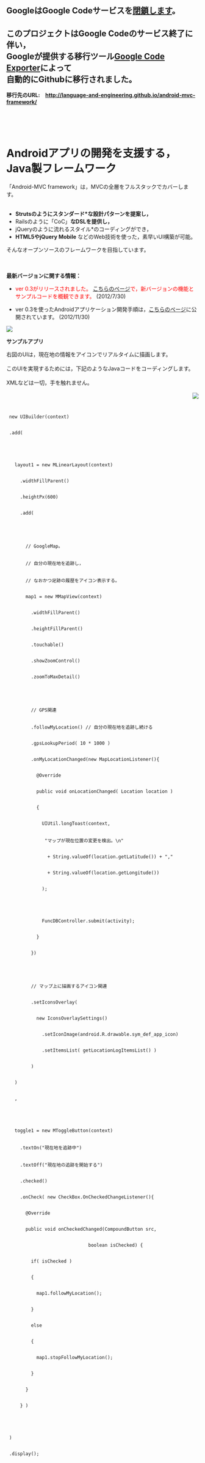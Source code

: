 <br><br><br>

<h2>GoogleはGoogle Codeサービスを<a href='http://google-opensource.blogspot.jp/2015/03/farewell-to-google-code.html'>閉鎖します</a>。</h2>
<h2>このプロジェクトはGoogle Codeのサービス終了に伴い，<br>Googleが提供する移行ツール<a href='https://code.google.com/export-to-github/'>Google Code Exporter</a>によって<br>自動的にGithubに移行されました。</h2>

<b>移行先のURL:　<a href='http://language-and-engineering.github.io/android-mvc-framework/'>http://language-and-engineering.github.io/android-mvc-framework/</a></b>


<br><br><br>

<h1>Androidアプリの開発を支援する，Java製フレームワーク</h1>

「Android-MVC framework」は，MVCの全層をフルスタックでカバーします。<br>
<br>
<ul><li><b>Strutsのようにスタンダード*な設計パターンを提案し，<br>
</li><li></b>Railsのように「CoC」<b>なDSLを提供し，<br>
</li><li></b>jQueryのように流れるスタイル*のコーディングができ，<br>
</li><li><b>HTML5やjQuery Mobile</b> などのWeb技術を使った，素早いUI構築が可能。</li></ul>

そんなオープンソースのフレームワークを目指しています。<br>
<br>
<br>

<b>最新バージョンに関する情報：</b>

<ul><li><font color='red'>ver 0.3がリリースされました。 <a href='ver03FeaturesSummary.md'>こちらのページ</a>で，新バージョンの機能とサンプルコードを概観できます。</font> (2012/7/30)</li></ul>

<ul><li>ver 0.3を使ったAndroidアプリケーション開発手順は，<a href='http://www.oisys.co.jp/techlabo_tool6.html'>こちらのページ</a>に公開されています。 (2012/11/30)</li></ul>

<img src='http://android-mvc-framework.googlecode.com/files/ver0.3Architechture.png' />


<b>サンプルアプリ</b>

右図のUIは，現在地の情報をアイコンでリアルタイムに描画します。<br>
<br>
このUIを実現するためには，下記のようなJavaコードをコーディングします。<br>
<br>
XMLなどは一切，手を触れません。<br>
<br>
<img src='http://android-mvc-framework.googlecode.com/files/ver0.3SampleGPSAppCap.png' align='right' />

<pre><code><br>
 new UIBuilder(context)<br>
 .add(<br>
<br>
   layout1 = new MLinearLayout(context)<br>
     .widthFillParent()<br>
     .heightPx(600)<br>
     .add(<br>
<br>
       // GoogleMap。<br>
       // 自分の現在地を追跡し，<br>
       // なおかつ足跡の履歴をアイコン表示する。<br>
       map1 = new MMapView(context)<br>
         .widthFillParent()<br>
         .heightFillParent()<br>
         .touchable()<br>
         .showZoomControl()<br>
         .zoomToMaxDetail()<br>
<br>
         // GPS関連<br>
         .followMyLocation() // 自分の現在地を追跡し続ける<br>
         .gpsLookupPeriod( 10 * 1000 )<br>
         .onMyLocationChanged(new MapLocationListener(){<br>
           @Override<br>
           public void onLocationChanged( Location location )<br>
           {<br>
             UIUtil.longToast(context, <br>
              "マップが現在位置の変更を検出。\n"<br>
               + String.valueOf(location.getLatitude()) + ","<br>
               + String.valueOf(location.getLongitude())<br>
             );<br>
 <br>
             FuncDBController.submit(activity);<br>
           }<br>
         })<br>
 <br>
         // マップ上に描画するアイコン関連<br>
         .setIconsOverlay(<br>
           new IconsOverlaySettings()<br>
             .setIconImage(android.R.drawable.sym_def_app_icon)<br>
             .setItemsList( getLocationLogItemsList() )<br>
         )<br>
   )<br>
   ,<br>
 <br>
   toggle1 = new MToggleButton(context)<br>
     .textOn("現在地を追跡中")<br>
     .textOff("現在地の追跡を開始する")<br>
     .checked()<br>
     .onCheck( new CheckBox.OnCheckedChangeListener(){<br>
       @Override<br>
       public void onCheckedChanged(CompoundButton src, <br>
                              boolean isChecked) {<br>
         if( isChecked )<br>
         {<br>
           map1.followMyLocation();<br>
         }<br>
         else<br>
         {<br>
           map1.stopFollowMyLocation();<br>
         }<br>
       }<br>
     } )<br>
 <br>
 )<br>
 .display();<br>
<br>
</code></pre>

シンプルで，直感的で，XMLより書きやすく読みやすい。　そう思いませんか？<br>
<br>
※その他，サンプルの詳細な仕様については  <a href='ver03FeaturesSummary.md'>こちらのページ</a> の末尾をご覧ください。<br>
<br>
<br>
<br>
<br>
<hr><br>
<br>
<br>
<br>
<h1>クイックガイド</h1>

<ul><li>ver 0.2は， <a href='ver02FeaturesSummary.md'>こちらのページ</a>で，導入された新機能とサンプルコードを概観できます。 (2012/3/23)</li></ul>

<ul><li>ver 0.1は，<a href='ver01ArchitecturesAndDesignsSummary.md'>このページ</a>で，<b>全体のクラス設計</b>の概要を見る事ができます。 (2012/2/20)</li></ul>

<ul><li><b>さっそく使ってみる</b>には，「<a href='ver01FirstStepGuide.md'>３ステップで完了する導入手順</a>」をご覧ください。</li></ul>

<ul><li>最新のリリース情報やニュースは，<a href='NewsAndReleaseNotes.md'>新着情報のページ</a>からご確認ください。</li></ul>

<br>
<b>ダウンロード：</b>

<ul><li>「Downloads」タブから，zip形式でダウンロードできます。<br>
</li><li>「Source」タブに，SVNでのチェックアウト方法が記載されています。<br>
</li><li>「Source」タブで「Browse」すると，<a href='http://code.google.com/p/android-mvc-framework/source/browse/trunk/'>全ファイルのソースコード</a>を閲覧できます。</li></ul>

<br>

<br>
<br>
<hr><br>
<br>
<br>
<br>
<h1>フレームワークの特徴</h1>

本フレームワークは，迅速かつ堅牢なAndroidアプリ開発をサポートします。<br>
<br>
<br>
<h2>View層</h2>

<ul><li><b>サヨナラ，XML … Come on, jQueryスタイル！</b>
<ul><li>jQuery風の流れるようなスタイルでJavaコードを記述。<br>
</li><li>レイアウトXMLに全く手を触れず，最小限の手間でUIを構築できます。プロトタイピングにも最適。<br>
</li><li>あの面倒な findViewById() は，もう書かなくて済みます。<br>
</li><li>やはり面倒な「Adapter」も，もう作らなくて済みます。forループ内で「リスト」の行を動的に追加するだけ。なんとシンプル！<br>
</li><li>もちろん，レイアウトXMLを利用することも可能です。</li></ul></li></ul>

<ul><li><b>HTML，JavaScript，HTML5，jQuery Mobileを使って画面が作れる</b>
<ul><li>Web制作技術や，Webデザインのノウハウを最大限まで生かして，既存のリソースで素早いアプリ開発ができます。</li></ul></li></ul>

<ul><li><b>タブ構造とオプションメニューを軽々生成</b>
<ul><li>XMLに全く手を触れず，簡単なJavaコードを書くだけで，オプションメニューやタブを実現できます。</li></ul></li></ul>

<ul><li><b>レイアウトXML利用時のCoCなUI割り当て</b>
<ul><li>複雑なUIを記述するためにXMLを利用する場合でも，手間を軽減する仕組みがあります。<br>
</li><li>Activityの名称から，レンダリングすべきXMLを自動的に判断。いちいち指定する手間を省きます。</li></ul></li></ul>

<ul><li><b>MapView設置とオーバーレイ描画が簡単</b>
<ul><li>マップ連携アプリの手間を極限まで減らそうとしています。<br>
</li><li>GPS検出処理もライブラリ化済み。</li></ul></li></ul>

<br>
<h2>Model層</h2>

<ul><li><b>これならAndroid上で使える！ ORマッピング</b>
<ul><li>わかりやすいライブラリ・サンプル・及び設計パターンを提供。<br>
</li><li>SQLiteのシンプルさと，Javaオブジェクトの柔軟さを橋渡しします。（論理エンティティと物理エンティティの相互変換）<br>
</li><li>CRUD機能は用意済みです。</li></ul></li></ul>

<ul><li><b>お手軽なテーブル構築</b>
<ul><li>Railsのマイグレーションのように，Javaコードでスキーマ構築が可能。</li></ul></li></ul>

<ul><li><b>ドメインとビジネスロジックの枠組み</b>
<ul><li>どこに書いたらいいのか，もう迷う事はありません。</li></ul></li></ul>

<ul><li><b>アプリ初期化の枠組み</b>
<ul><li>デフォルトの初期化フローが準備されています。<br>
</li><li>インストール直後のセットアップ処理もサクサク実装しましょう。</li></ul></li></ul>

<ul><li><b>非同期タスクの制御管理を明白に</b>
<ul><li>コールバックの連鎖でお困りですか？その悩みも，もはや今日まで。<br>
</li><li>非同期タスク利用時にも，処理のフローが明白になるようにコードを記述できます。</li></ul></li></ul>

<ul><li><b>その他，HTTP通信のユーティリティを組込み済み。</b></li></ul>

<br>
<h2>Controller層</h2>

<ul><li><b>画面遷移の制御など，Struts相当の処理をコントローラ層に集約</b>
<ul><li>スパゲッティな画面遷移に悩まされることは，もうありません。<br>
</li><li>バリデーションやビジネスロジックの呼び出し，処理結果に応じた遷移の分岐なども最小限のコードで。<br>
</li><li>もちろん，これらの機能を使わないで済ませることも可能です。</li></ul></li></ul>

<ul><li><b>サービス・バッチも楽々配置</b>
<ul><li>常駐型・定期実行型・端末ブート時の自動起動型のサービスのひな型が初めから提供されています。</li></ul></li></ul>

<ul><li><b>その他，アプリ全体の開発をスピーディーにさせる要素たち</b>
<ul><li>アプリの設定項目の集約。<br>
</li><li>詳しい出力で，とってもお手軽なロギング。<br>
</li><li>楽すぎるリソース呼び出し。<br>
</li><li>デバッグ用⇔本番用の振る舞いの切り替え。設定項目ないしアノテーションだけで可能。</li></ul></li></ul>

<br>
<h2>さらに・・・</h2>

本フレームワークには，下記の物も付属します。<br>
<br>
<ul><li><b>サンプルのミニプロジェクト付き</b>
<ul><li>今すぐ実機上で動作します。<br>
</li><li>本フレームワークのリファレンスとして利用できます。<br>
</li><li>フレームワークは，パッケージ内で参照が自己完結しているため，サンプルプロジェクトは丸ごと削除できます。</li></ul></li></ul>

<ul><li><b>開発に必要な各種のアイデアを提供</b>
<ul><li>Android SDKを効率よく利用するためのDSL。ご関心があれば，各種の基底クラス内部をご覧ください。<br>
</li><li>アプリの標準的な設計パターン。<br>
</li><li>コーディングスタイル，命名，パッケージングに関する自然な規約。</li></ul></li></ul>

<ul><li><b>ドキュメントやリファレンスなどの開発情報</b>
<ul><li>公開サイトや開発ブログを通じて，情報が逐次提供されます。</li></ul></li></ul>


<br>

<br>
<br>
<hr><br>
<br>
<br>
<br>
<br>
<h1>プロジェクトの状態</h1>

名称は「Android-MVC」です。<br>
<br>

本フレームワークは今後，あたかも下記のような名前を持つかのようなツールとなってゆくでしょう。<br>
<br>
<ul><li><b>「Android-Struts」</b>。</li></ul>

<ul><li><b>「Android on Rails」</b>。</li></ul>

本フレームワークのロードマップ・イメージは，上記のいずれの名称も包含します。<br>
<br>
<br>

しかし，いずれの名称も本フレームワークの性質と目標をじゅうぶん的確に言い表してはいません。<br>
<br>
StrutsにはORマッパは含まれておらず，またRailsのクライアント層もjQueryとは別物だからです。<br>
<br>
また，Webアプリケーション開発のワークフロー・設計パターン・アナロジー等を，Androidアプリケーション開発に丸ごと移植する事はできないためです。<br>
<br>
<br>
したがって，現時点での最も適切な名称として，「<b>Android-MVC</b>」としか表現できないのです。<br>
<br>
<br>

メジャーバージョンが0から1に上がり次第…<br>
<br>
<ul><li>GitHubへ移行する予定です。</li></ul>

<ul><li>加えて，英語版でのドキュメンテーションも実行し，本フレームワークを世界に発信します。<br>
<br></li></ul>

どうぞお楽しみに。<br>
<br>
<br>

では，皆様がよいAndroidアプリ開発を楽しまれる事と，Androidワールドのさらなる発展とを願いつつ。<br>
<br>
<br>
<br>

<b>presented by <a href='http://d.hatena.ne.jp/language_and_engineering/'>id:language_and_engineering</a>，</b><br>
<b>licensed under <a href='http://www.apache.org/licenses/LICENSE-2.0'>Apache License 2.0</a>，</b><br>
<b>supported by <a href='http://www.oisys.co.jp/'>oisys.co.jp</a>，</b><br>
<b>and thanks to Google for Android & GoogleCode!</b>

<br>
<br>
<br>


